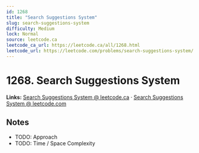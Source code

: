 ```yaml
--- 
id: 1268
title: "Search Suggestions System"
slug: search-suggestions-system
difficulty: Medium
lock: Normal
source: leetcode.ca
leetcode_ca_url: https://leetcode.ca/all/1268.html
leetcode_url: https://leetcode.com/problems/search-suggestions-system/
---
```


# 1268. Search Suggestions System

**Links:** [Search Suggestions System @ leetcode.ca](https://leetcode.ca/all/1268.html) · [Search Suggestions System @ leetcode.com](https://leetcode.com/problems/search-suggestions-system/)

## Notes
- TODO: Approach
- TODO: Time / Space Complexity
